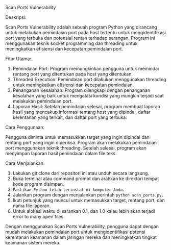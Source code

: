 
Scan Ports Vulnerability

Deskripsi:

Scan Ports Vulnerability adalah sebuah program Python yang dirancang untuk melakukan pemindaian port pada host tertentu untuk mengidentifikasi port yang terbuka dan potensial rentan terhadap serangan. Program ini menggunakan teknik socket programming dan threading untuk meningkatkan efisiensi dan kecepatan pemindaian port.

Fitur Utama:

1. Pemindaian Port: Program memungkinkan pengguna untuk memindai rentang port yang ditentukan pada host yang ditentukan.
2. Threaded Execution: Pemindaian port dilakukan menggunakan threading untuk meningkatkan efisiensi dan kecepatan pemindaian.
3. Penanganan Kesalahan: Program dilengkapi dengan penanganan kesalahan yang baik untuk mengatasi kondisi yang mungkin terjadi saat melakukan pemindaian port. 
4. Laporan Hasil: Setelah pemindaian selesai, program membuat laporan hasil yang mencakup informasi tentang host yang dipindai, daftar kerentanan yang terkait, dan daftar port yang terbuka.

Cara Penggunaan:

Pengguna diminta untuk memasukkan target yang ingin dipindai dan rentang port yang ingin diperiksa. Program akan melakukan pemindaian port menggunakan teknik threading. Setelah selesai, program akan menyimpan laporan hasil pemindaian dalam file teks.

Cara Menjalankan:

1. Lakukan git clone dari repositori ini atau unduh secara langsung.
2. Buka terminal atau command prompt dan arahkan ke direktori tempat kode program disimpan.
3. `Pastikan Python telah terinstal di komputer Anda.`
4. Jalankan program dengan menjalankan perintah `python scan_ports.py.`
5. Ikuti petunjuk yang muncul untuk memasukkan target, rentang port, dan nama file laporan.
6. Untuk alokasi waktu di sarankan 0.1, dan 1.0 kalau lebih akan terjadi error to many open files

Dengan menggunakan Scan Ports Vulnerability, pengguna dapat dengan mudah melakukan pemindaian port untuk mengidentifikasi potensi kerentanan keamanan dalam jaringan mereka dan meningkatkan tingkat keamanan sistem mereka.
